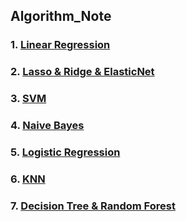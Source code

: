 ## Algorithm_Note
### 1. [Linear Regression](https://github.com/Ramongogo/Algorithm_Note/blob/main/Linear%20Regression.md)
### 2. [Lasso & Ridge & ElasticNet](https://github.com/Ramongogo/Algorithm_Note/blob/main/Lasso%20%26%20Ridge%20%26%20ElasticNet.md)
### 3. [SVM](https://github.com/Ramongogo/Algorithm_Note/blob/main/SVM.md)
### 4. [Naive Bayes](https://github.com/Ramongogo/Algorithm_Note/blob/main/Naive%20Bayes.md)
### 5. [Logistic Regression](https://github.com/Ramongogo/Algorithm_Note/blob/main/Logistic%20Regression.md)
### 6. [KNN](https://github.com/Ramongogo/Algorithm_Note/blob/main/KNN.md)
### 7. [Decision Tree & Random Forest](https://github.com/Ramongogo/Machine_Learning_Note/blob/main/Decision%20Tree%20&%20Random%20Forest.md)

